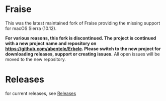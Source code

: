 # Fraise

This was the latest maintained fork of Fraise providing the missing support for macOS Sierra (10.12).

**For various reasons, this fork is discontinued. The project is continued with a new project name and repository on https://github.com/abentele/Erbele. Please switch to the new project for downloading releases, support or creating issues.**
All open issues will be moved to the new repository.

# Releases

for current releases, see [Releases](https://github.com/abentele/Fraise/releases)
